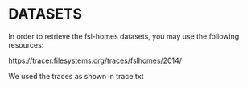 # DATASETS
In order to retrieve the fsl-homes datasets, you may use the following resources:

https://tracer.filesystems.org/traces/fslhomes/2014/

We used the traces as shown in trace.txt
